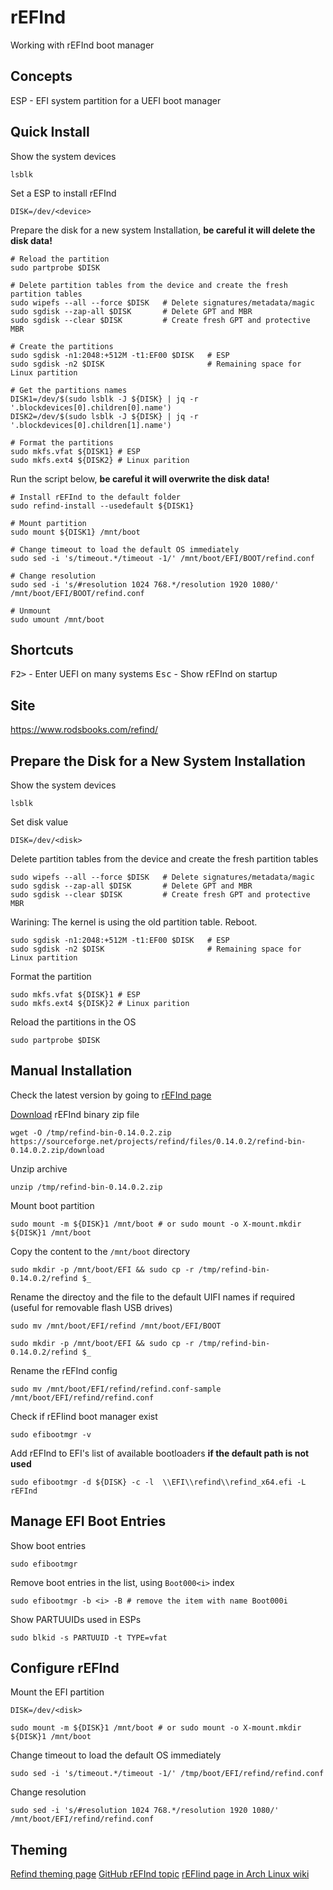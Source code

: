# rEFInd

Working with rEFInd boot manager

## Concepts

ESP - EFI system partition for a UEFI boot manager

## Quick Install

Show the system devices

    lsblk

Set a ESP to install rEFInd

    DISK=/dev/<device>

Prepare the disk for a new system Installation, **be careful it will delete the disk data!**

    # Reload the partition
    sudo partprobe $DISK

    # Delete partition tables from the device and create the fresh partition tables
    sudo wipefs --all --force $DISK   # Delete signatures/metadata/magic
    sudo sgdisk --zap-all $DISK       # Delete GPT and MBR
    sudo sgdisk --clear $DISK         # Create fresh GPT and protective MBR

    # Create the partitions
    sudo sgdisk -n1:2048:+512M -t1:EF00 $DISK   # ESP
    sudo sgdisk -n2 $DISK                       # Remaining space for Linux partition

    # Get the partitions names
    DISK1=/dev/$(sudo lsblk -J ${DISK} | jq -r '.blockdevices[0].children[0].name')
    DISK2=/dev/$(sudo lsblk -J ${DISK} | jq -r '.blockdevices[0].children[1].name')

    # Format the partitions
    sudo mkfs.vfat ${DISK1} # ESP
    sudo mkfs.ext4 ${DISK2} # Linux parition

Run the script below, **be careful it will overwrite the disk data!**

    # Install rEFInd to the default folder
    sudo refind-install --usedefault ${DISK1}

    # Mount partition
    sudo mount ${DISK1} /mnt/boot

    # Change timeout to load the default OS immediately
    sudo sed -i 's/timeout.*/timeout -1/' /mnt/boot/EFI/BOOT/refind.conf

    # Change resolution
    sudo sed -i 's/#resolution 1024 768.*/resolution 1920 1080/' /mnt/boot/EFI/BOOT/refind.conf

    # Unmount
    sudo umount /mnt/boot

## Shortcuts

<kbd>F2></kbd> - Enter UEFI on many systems
<kbd>Esc</kbd> - Show rEFInd on startup

## Site

https://www.rodsbooks.com/refind/

## Prepare the Disk for a New System Installation

Show the system devices

    lsblk

Set disk value

    DISK=/dev/<disk>

Delete partition tables from the device and create the fresh partition tables

    sudo wipefs --all --force $DISK   # Delete signatures/metadata/magic
    sudo sgdisk --zap-all $DISK       # Delete GPT and MBR
    sudo sgdisk --clear $DISK         # Create fresh GPT and protective MBR

Warining: The kernel is using the old partition table. Reboot.

    sudo sgdisk -n1:2048:+512M -t1:EF00 $DISK   # ESP
    sudo sgdisk -n2 $DISK                       # Remaining space for Linux partition

Format the partition

    sudo mkfs.vfat ${DISK}1 # ESP
    sudo mkfs.ext4 ${DISK}2 # Linux parition

Reload the partitions in the OS

    sudo partprobe $DISK

## Manual Installation

Check the latest version by going to [rEFInd page](https://www.rodsbooks.com/refind/getting.html)

[Download](https://sourceforge.net/projects/refind/files/0.14.0.2/refind-bin-0.14.0.2.zip/download) rEFInd binary zip file

    wget -O /tmp/refind-bin-0.14.0.2.zip https://sourceforge.net/projects/refind/files/0.14.0.2/refind-bin-0.14.0.2.zip/download

Unzip archive

    unzip /tmp/refind-bin-0.14.0.2.zip

Mount boot partition

    sudo mount -m ${DISK}1 /mnt/boot # or sudo mount -o X-mount.mkdir ${DISK}1 /mnt/boot

Copy the content to the `/mnt/boot` directory

    sudo mkdir -p /mnt/boot/EFI && sudo cp -r /tmp/refind-bin-0.14.0.2/refind $_

Rename the directoy and the file to the default UIFI names if required (useful for removable flash USB drives)

    sudo mv /mnt/boot/EFI/refind /mnt/boot/EFI/BOOT

    sudo mkdir -p /mnt/boot/EFI && sudo cp -r /tmp/refind-bin-0.14.0.2/refind $_

Rename the rEFInd config

    sudo mv /mnt/boot/EFI/refind/refind.conf-sample /mnt/boot/EFI/refind/refind.conf

Check if rEFIind boot manager exist

    sudo efibootmgr -v

Add rEFInd to EFI's list of available bootloaders **if the default path is not used**

    sudo efibootmgr -d ${DISK} -c -l  \\EFI\\refind\\refind_x64.efi -L rEFInd

## Manage EFI Boot Entries

Show boot entries

    sudo efibootmgr

Remove boot entries in the list, using `Boot000<i>` index

    sudo efibootmgr -b <i> -B # remove the item with name Boot000i

Show PARTUUIDs used in ESPs

    sudo blkid -s PARTUUID -t TYPE=vfat

## Configure rEFInd

Mount the EFI partition

    DISK=/dev/<disk>
    
    sudo mount -m ${DISK}1 /mnt/boot # or sudo mount -o X-mount.mkdir ${DISK}1 /mnt/boot

Change timeout to load the default OS immediately

    sudo sed -i 's/timeout.*/timeout -1/' /tmp/boot/EFI/refind/refind.conf

Change resolution

    sudo sed -i 's/#resolution 1024 768.*/resolution 1920 1080/' /mnt/boot/EFI/refind/refind.conf

## Theming

[Refind theming page](https://www.rodsbooks.com/refind/themes.html)
[GitHub rEFInd topic](https://github.com/topics/refind)
[rEFIind page in Arch Linux wiki](https://wiki.archlinux.org/title/REFInd)
